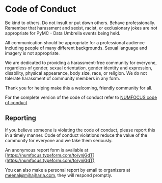 # Code of Conduct

Be kind to others. Do not insult or put down others. Behave professionally. Remember that harassment and sexist, racist, or exclusionary jokes are not appropriate for PyMC - Data Umbrella events being held.

All communication should be appropriate for a professional audience including people of many different backgrounds. Sexual language and imagery is not appropriate.

We are dedicated to providing a harassment-free community for everyone, regardless of gender, sexual orientation, gender identity and expression, disability, physical appearance, body size, race, or religion. We do not tolerate harassment of community members in any form.

Thank you for helping make this a welcoming, friendly community for all.

For the complete version of the code of conduct refer to [NUMFOCUS code of conduct](https://numfocus.org/code-of-conduct)

## Reporting
If you believe someone is violating the code of conduct, please report this in a timely manner.
Code of conduct violations reduce the value of the community for everyone and we take them seriously.

An anonymous report form is available at [https://numfocus.typeform.com/to/ynjGdT](https://numfocus.typeform.com/to/ynjGdT)

You can also make a personal report by email to organizers at meenal@mjhajharia.com, they will respond promptly.
